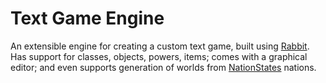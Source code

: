 # Text Game Engine

An extensible engine for creating a custom text game, built using [Rabbit](https://github.com/evhub/rabbit). Has support for classes, objects, powers, items; comes with a graphical editor; and even supports generation of worlds from [NationStates](https://www.nationstates.net/) nations.
